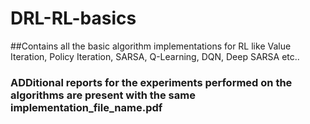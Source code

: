 # DRL-RL-basics

##Contains all the basic algorithm implementations for RL like Value Iteration, Policy Iteration, SARSA, Q-Learning, DQN, Deep SARSA etc..

### ADDitional reports for the experiments performed on the algorithms are present with the same implementation_file_name.pdf
